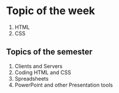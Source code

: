 # Topic of the week
1. HTML
2. CSS


## Topics of the semester
1. Clients and Servers
2. Coding HTML and CSS
3. Spreadsheets
4. PowerPoint and other Presentation tools
